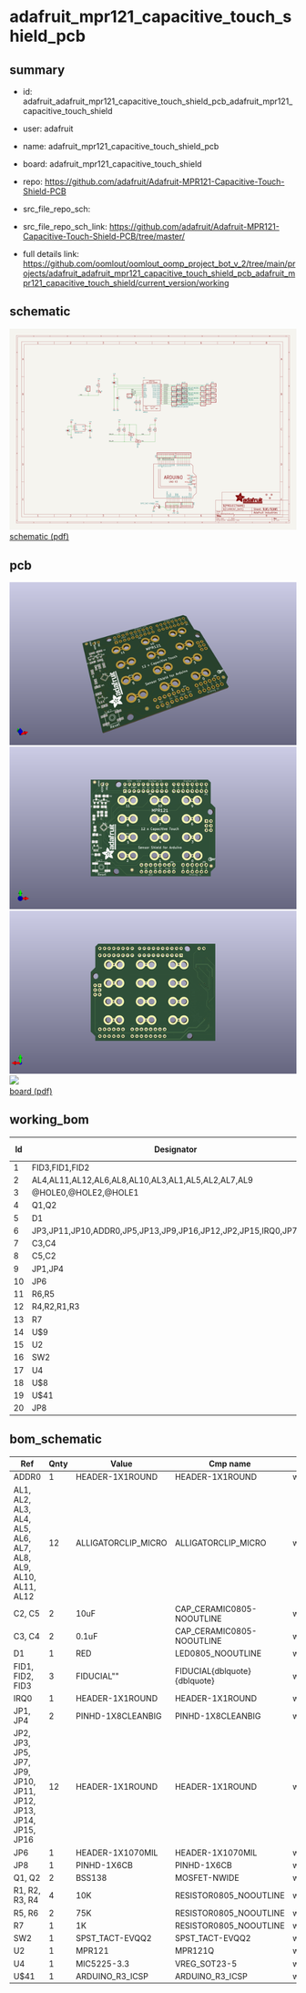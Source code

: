 # adafruit_mpr121_capacitive_touch_shield_pcb
 
## summary 
* id: adafruit_adafruit_mpr121_capacitive_touch_shield_pcb_adafruit_mpr121_capacitive_touch_shield
* user: adafruit
* name: adafruit_mpr121_capacitive_touch_shield_pcb
* board: adafruit_mpr121_capacitive_touch_shield
* repo: https://github.com/adafruit/Adafruit-MPR121-Capacitive-Touch-Shield-PCB



* src_file_repo_sch: 
* src_file_repo_sch_link: https://github.com/adafruit/Adafruit-MPR121-Capacitive-Touch-Shield-PCB/tree/master/
* full details link: https://github.com/oomlout/oomlout_oomp_project_bot_v_2/tree/main/projects/adafruit_adafruit_mpr121_capacitive_touch_shield_pcb_adafruit_mpr121_capacitive_touch_shield/current_version/working  

## schematic  
![](working_schematic_600.png)  
[schematic (pdf)](working_schematic.pdf)  

## pcb  
![](working_3d_600.png) 
![](working_3d_front_600.png)  
![](working_3d_back_600.png)  
![](working_600.png)  
[board (pdf)](working.pdf)  

## working_bom
| Id | Designator | Footprint | Quantity | Designation | Supplier and ref |  | None | 
| --- | --- | --- | --- | --- | --- | --- | --- | 
| 1 | FID3,FID1,FID2 | FIDUCIAL_1MM | 3 | FIDUCIAL" |  |  | [''] | 
| 2 | AL4,AL11,AL12,AL6,AL8,AL10,AL3,AL1,AL5,AL2,AL7,AL9 | ALLIGATORCLIP | 12 | ALLIGATORCLIP_MICRO |  |  | [''] | 
| 3 | @HOLE0,@HOLE2,@HOLE1 |  | 3 |  |  |  | [''] | 
| 4 | Q1,Q2 | SOT23-WIDE | 2 | BSS138 |  |  | [''] | 
| 5 | D1 | CHIPLED_0805_NOOUTLINE | 1 | RED |  |  | [''] | 
| 6 | JP3,JP11,JP10,ADDR0,JP5,JP13,JP9,JP16,JP12,JP2,JP15,IRQ0,JP7,JP14 | 1X01_ROUND | 14 |  |  |  | [''] | 
| 7 | C3,C4 | 0805-NO | 2 | 0.1uF |  |  | [''] | 
| 8 | C5,C2 | 0805-NO | 2 | 10uF |  |  | [''] | 
| 9 | JP1,JP4 | 1X08-CLEANBIG | 2 |  |  |  | [''] | 
| 10 | JP6 | 1X10_ROUND70 | 1 |  |  |  | [''] | 
| 11 | R6,R5 | 0805-NO | 2 | 75K |  |  | [''] | 
| 12 | R4,R2,R1,R3 | 0805-NO | 4 | 10K |  |  | [''] | 
| 13 | R7 | 0805-NO | 1 | 1K |  |  | [''] | 
| 14 | U$9 | ADAFRUIT_TEXT_20MM | 1 |  |  |  | [''] | 
| 15 | U2 | QFN20_3MM_NOTHERMAL | 1 | MPR121 |  |  | [''] | 
| 16 | SW2 | EVQ-Q2 | 1 | SPST_TACT-EVQQ2 |  |  | [''] | 
| 17 | U4 | SOT23-5 | 1 | MIC5225-3.3 |  |  | [''] | 
| 18 | U$8 | PCBFEAT-REV-040 | 1 |  |  |  | [''] | 
| 19 | U$41 | ARDUINOR3_ICSP | 1 | ARDUINO_R3_ICSP |  |  | [''] | 
| 20 | JP8 | 1X06-CLEANBIG | 1 |  |  |  | [''] | 


## bom_schematic
| Ref | Qnty | Value | Cmp name | Footprint | Description | Vendor | DNP | 
| --- | --- | --- | --- | --- | --- | --- | --- | 
| ADDR0 | 1 | HEADER-1X1ROUND | HEADER-1X1ROUND | working:1X01_ROUND |  |  |  | 
| AL1, AL2, AL3, AL4, AL5, AL6, AL7, AL8, AL9, AL10, AL11, AL12 | 12 | ALLIGATORCLIP_MICRO | ALLIGATORCLIP_MICRO | working:ALLIGATORCLIP |  |  |  | 
| C2, C5 | 2 | 10uF | CAP_CERAMIC0805-NOOUTLINE | working:0805-NO |  |  |  | 
| C3, C4 | 2 | 0.1uF | CAP_CERAMIC0805-NOOUTLINE | working:0805-NO |  |  |  | 
| D1 | 1 | RED | LED0805_NOOUTLINE | working:CHIPLED_0805_NOOUTLINE |  |  |  | 
| FID1, FID2, FID3 | 3 | FIDUCIAL"" | FIDUCIAL{dblquote}{dblquote} | working:FIDUCIAL_1MM |  |  |  | 
| IRQ0 | 1 | HEADER-1X1ROUND | HEADER-1X1ROUND | working:1X01_ROUND |  |  |  | 
| JP1, JP4 | 2 | PINHD-1X8CLEANBIG | PINHD-1X8CLEANBIG | working:1X08-CLEANBIG |  |  |  | 
| JP2, JP3, JP5, JP7, JP9, JP10, JP11, JP12, JP13, JP14, JP15, JP16 | 12 | HEADER-1X1ROUND | HEADER-1X1ROUND | working:1X01_ROUND |  |  |  | 
| JP6 | 1 | HEADER-1X1070MIL | HEADER-1X1070MIL | working:1X10_ROUND70 |  |  |  | 
| JP8 | 1 | PINHD-1X6CB | PINHD-1X6CB | working:1X06-CLEANBIG |  |  |  | 
| Q1, Q2 | 2 | BSS138 | MOSFET-NWIDE | working:SOT23-WIDE |  |  |  | 
| R1, R2, R3, R4 | 4 | 10K | RESISTOR0805_NOOUTLINE | working:0805-NO |  |  |  | 
| R5, R6 | 2 | 75K | RESISTOR0805_NOOUTLINE | working:0805-NO |  |  |  | 
| R7 | 1 | 1K | RESISTOR0805_NOOUTLINE | working:0805-NO |  |  |  | 
| SW2 | 1 | SPST_TACT-EVQQ2 | SPST_TACT-EVQQ2 | working:EVQ-Q2 |  |  |  | 
| U2 | 1 | MPR121 | MPR121Q | working:QFN20_3MM_NOTHERMAL |  |  |  | 
| U4 | 1 | MIC5225-3.3 | VREG_SOT23-5 | working:SOT23-5 |  |  |  | 
| U$41 | 1 | ARDUINO_R3_ICSP | ARDUINO_R3_ICSP | working:ARDUINOR3_ICSP |  |  |  | 



